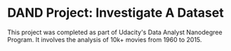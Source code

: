 # DAND Project: Investigate A Dataset

This project was completed as part of Udacity's Data Analyst Nanodegree Program. It involves the analysis of 10k+ movies from 1960 to 2015.
